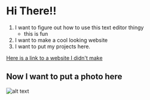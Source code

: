 # Hi There!!

1. I want to figure out how to use this text editor thingy
    * this is fun
2. I want to make a cool looking website
3. I want to put my projects here. 

[Here is a link to a website I didn't make](https://google.com "Google")
## Now I want to put a photo here
![alt text](https://photos.app.goo.gl/qZ1mmU8JLTLc6Mw17)
